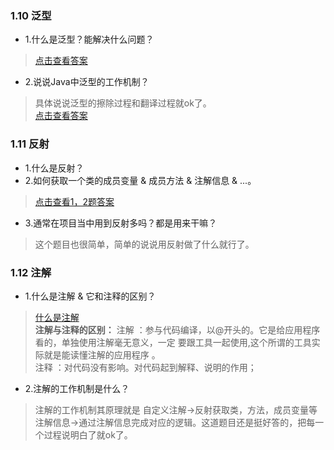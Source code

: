 ### 1.10 泛型

- 1.什么是泛型？能解决什么问题？

> [点击查看答案](https://blog.csdn.net/tyrroo/article/details/80930938)

- 2.说说Java中泛型的工作机制？
> 具体说说泛型的擦除过程和翻译过程就ok了。  
> [点击查看答案](https://www.cnblogs.com/dengchengchao/p/9717097.html)


### 1.11 反射

- 1.什么是反射？
- 2.如何获取一个类的成员变量 & 成员方法 & 注解信息 & ...。

> [点击查看1，2题答案](https://blog.csdn.net/lwl20140904/article/details/80163880)

- 3.通常在项目当中用到反射多吗？都是用来干嘛？

> 这个题目也很简单，简单的说说用反射做了什么就行了。


### 1.12 注解

- 1.什么是注解 & 它和注释的区别？

> [什么是注解](https://blog.csdn.net/briblue/article/details/73824058/)    
> **注解与注释的区别：**
> 注解 ：参与代码编译，以@开头的。它是给应用程序看的，单独使用注解毫无意义，一定 要跟工具一起使用,这个所谓的工具实际就是能读懂注解的应用程序 。  
注释 ：对代码没有影响。对代码起到解释、说明的作用；

- 2.注解的工作机制是什么？

> 注解的工作机制其原理就是 自定义注解->反射获取类，方法，成员变量等注解信息->通过注解信息完成对应的逻辑。这道题目还是挺好答的，把每一个过程说明白了就ok了。
